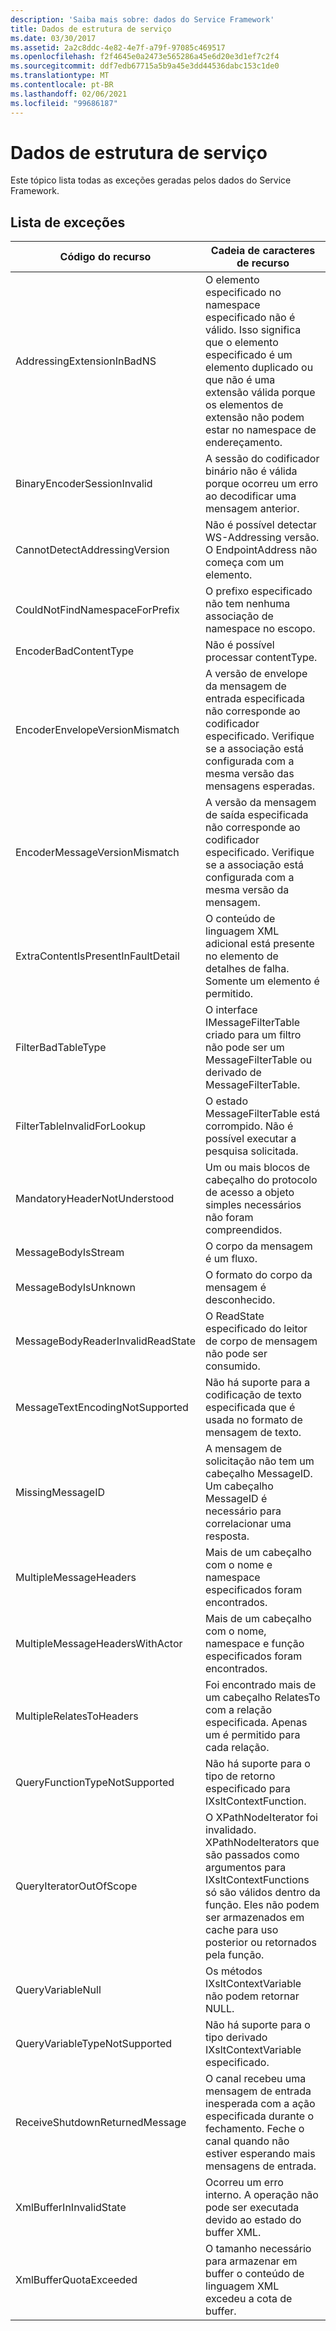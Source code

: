 ```yaml
---
description: 'Saiba mais sobre: dados do Service Framework'
title: Dados de estrutura de serviço
ms.date: 03/30/2017
ms.assetid: 2a2c8ddc-4e82-4e7f-a79f-97085c469517
ms.openlocfilehash: f2f4645e0a2473e565286a45e6d20e3d1ef7c2f4
ms.sourcegitcommit: ddf7edb67715a5b9a45e3dd44536dabc153c1de0
ms.translationtype: MT
ms.contentlocale: pt-BR
ms.lasthandoff: 02/06/2021
ms.locfileid: "99686187"
---
```

# <a name="service-framework-data"></a>Dados de estrutura de serviço

Este tópico lista todas as exceções geradas pelos dados do Service Framework.  
  
## <a name="exception-list"></a>Lista de exceções  
  
|Código do recurso|Cadeia de caracteres de recurso|  
|-------------------|---------------------|  
|AddressingExtensionInBadNS|O elemento especificado no namespace especificado não é válido. Isso significa que o elemento especificado é um elemento duplicado ou que não é uma extensão válida porque os elementos de extensão não podem estar no namespace de endereçamento.|  
|BinaryEncoderSessionInvalid|A sessão do codificador binário não é válida porque ocorreu um erro ao decodificar uma mensagem anterior.|  
|CannotDetectAddressingVersion|Não é possível detectar WS-Addressing versão. O EndpointAddress não começa com um elemento.|  
|CouldNotFindNamespaceForPrefix|O prefixo especificado não tem nenhuma associação de namespace no escopo.|  
|EncoderBadContentType|Não é possível processar contentType.|  
|EncoderEnvelopeVersionMismatch|A versão de envelope da mensagem de entrada especificada não corresponde ao codificador especificado. Verifique se a associação está configurada com a mesma versão das mensagens esperadas.|  
|EncoderMessageVersionMismatch|A versão da mensagem de saída especificada não corresponde ao codificador especificado. Verifique se a associação está configurada com a mesma versão da mensagem.|  
|ExtraContentIsPresentInFaultDetail|O conteúdo de linguagem XML adicional está presente no elemento de detalhes de falha. Somente um elemento é permitido.|  
|FilterBadTableType|O interface IMessageFilterTable criado para um filtro não pode ser um MessageFilterTable ou derivado de MessageFilterTable.|  
|FilterTableInvalidForLookup|O estado MessageFilterTable está corrompido. Não é possível executar a pesquisa solicitada.|  
|MandatoryHeaderNotUnderstood|Um ou mais blocos de cabeçalho do protocolo de acesso a objeto simples necessários não foram compreendidos.|  
|MessageBodyIsStream|O corpo da mensagem é um fluxo.|  
|MessageBodyIsUnknown|O formato do corpo da mensagem é desconhecido.|  
|MessageBodyReaderInvalidReadState|O ReadState especificado do leitor de corpo de mensagem não pode ser consumido.|  
|MessageTextEncodingNotSupported|Não há suporte para a codificação de texto especificada que é usada no formato de mensagem de texto.|  
|MissingMessageID|A mensagem de solicitação não tem um cabeçalho MessageID. Um cabeçalho MessageID é necessário para correlacionar uma resposta.|  
|MultipleMessageHeaders|Mais de um cabeçalho com o nome e namespace especificados foram encontrados.|  
|MultipleMessageHeadersWithActor|Mais de um cabeçalho com o nome, namespace e função especificados foram encontrados.|  
|MultipleRelatesToHeaders|Foi encontrado mais de um cabeçalho RelatesTo com a relação especificada. Apenas um é permitido para cada relação.|  
|QueryFunctionTypeNotSupported|Não há suporte para o tipo de retorno especificado para IXsltContextFunction.|  
|QueryIteratorOutOfScope|O XPathNodeIterator foi invalidado. XPathNodeIterators que são passados como argumentos para IXsltContextFunctions só são válidos dentro da função. Eles não podem ser armazenados em cache para uso posterior ou retornados pela função.|  
|QueryVariableNull|Os métodos IXsltContextVariable não podem retornar NULL.|  
|QueryVariableTypeNotSupported|Não há suporte para o tipo derivado IXsltContextVariable especificado.|  
|ReceiveShutdownReturnedMessage|O canal recebeu uma mensagem de entrada inesperada com a ação especificada durante o fechamento. Feche o canal quando não estiver esperando mais mensagens de entrada.|  
|XmlBufferInInvalidState|Ocorreu um erro interno. A operação não pode ser executada devido ao estado do buffer XML.|  
|XmlBufferQuotaExceeded|O tamanho necessário para armazenar em buffer o conteúdo de linguagem XML excedeu a cota de buffer.|
